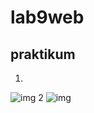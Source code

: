 # lab9web

## praktikum
1.
![img](https://github.com/luffy-arc/lab9web/blob/main/Screenshot%202023-12-05%20063201.png)
2
![img](https://github.com/luffy-arc/lab9web/blob/main/Screenshot%202023-12-05%20063216.png)
